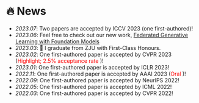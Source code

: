 # 🔥 News

- *2023.07*: Two papers are accepted by ICCV 2023 (one first-authored)!
- *2023.06*: Feel free to check out our new work, [Federated Generative Learning with Foundation Models](https://arxiv.org/abs/2306.16064)
- *2023.03*: 🎉 I graduate from ZJU with First-Class Honours.
- *2023.02*: One first-authored paper is accepted by CVPR 2023 (<font color="red">Highlight; 2.5% acceptance rate </font>)!
- *2023.01*: One first-authored paper is accepted by ICLR 2023!
- *2022.11*: One first-authored paper is accepted by AAAI 2023 (<font color="red">Oral </font>)!
- *2022.09*: One first-authored paper is accepted by NeurIPS 2022!
- *2022.05*: One first-authored paper is accepted by ICML 2022!
- *2022.03*: One first-authored paper is accepted by CVPR 2022!

  

